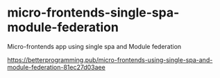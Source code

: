 # micro-frontends-single-spa-module-federation

Micro-frontends app using single spa and Module federation

https://betterprogramming.pub/micro-frontends-using-single-spa-and-module-federation-81ec27d03aee
